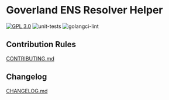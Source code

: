 # Goverland ENS Resolver Helper

<a href="https://github.com/goverland-labs/goverland-helpers-ens-resolver?tab=License-1-ov-file" rel="nofollow"><img src="https://img.shields.io/github/license/goverland-labs/goverland-helpers-ens-resolver" alt="GPL 3.0" style="max-width:100%;"></a>
![unit-tests](https://github.com/goverland-labs/goverland-helpers-ens-resolver/workflows/unit-tests/badge.svg)
![golangci-lint](https://github.com/goverland-labs/goverland-helpers-ens-resolver/workflows/golangci-lint/badge.svg)

## Contribution Rules

[CONTRIBUTING.md](CONTRIBUTING.md)

## Changelog

[CHANGELOG.md](CHANGELOG.md)
